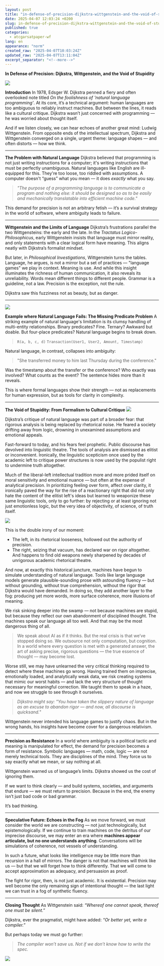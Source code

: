 ```yaml
---
layout: post
title: "in-defense-of-precision-dijkstra-wittgenstein-and-the-void-of-stupidity"
date: 2025-04-07 12:03:24 +0200
slug: in-defense-of-precision-dijkstra-wittgenstein-and-the-void-of-stupidity
published: true
categories:
  - atcgarsatpaper-wf
lang: en
appearance: "norm"
created_raw: "2025-04-07T10:03:24Z"
updated_raw: "2025-04-07T13:11:04Z"
excerpt_separator: "<!--more-->"
---
```

**In Defense of Precision: Dijkstra, Wittgenstein, and the Void of Stupidity**

![](https://pxscdn.com/public/m/_v2/607467830790472239/6ac28a0f2-92b4f8/dwrRzvQgZSmP/oLknvrBoujJG5dAgtVtiWEBKeU8BN3JdGXpTKqB5.png)

**Introduction**
In 1978, Edsger W. Dijkstra penned a fiery and often overlooked note titled *On the foolishness of 'natural language programming'*. At its core, it’s a technical argument: human languages are too ambiguous to reliably instruct machines. But between the lines, it reads like a cultural critique. Dijkstra wasn’t just concerned with programming — he was worried about thought itself.

And if we listen closely, we can hear echoes of another great mind: Ludwig Wittgenstein. From opposite ends of the intellectual spectrum, Dijkstra and Wittgenstein converged on a single, urgent theme: language shapes — and often distorts — how we think.

---

**The Problem with Natural Language**
Dijkstra believed that programming is not just writing instructions for a computer; it's writing instructions that must be perfectly unambiguous. Natural languages like English are ill-equipped for this. They're too loose, too riddled with assumptions. A computer doesn't “guess” what you mean — it does *exactly* what you say.

> *"The purpose of a programming language is to communicate a program and nothing else: it should be designed so as to be easily and mechanically translatable into efficient machine code."*

This demand for precision is not an arbitrary fetish — it’s a survival strategy in the world of software, where ambiguity leads to failure.

---

**Wittgenstein and the Limits of Language**
Dijkstra’s frustrations parallel the two Wittgensteins: the early and the late. In the *Tractatus Logico-Philosophicus*, early Wittgenstein insists that language must mirror reality, and only statements with a clear logical form have meaning. This aligns neatly with Dijkstra’s formalist mindset.

But later, in *Philosophical Investigations*, Wittgenstein turns the tables. Language, he argues, is not a mirror but a set of practices — "language games" we play in context. Meaning is use. And while this insight illuminates the richness of human communication, it also reveals its unreliability. Words mean different things to different people. Grammar is a guideline, not a law. Precision is the exception, not the rule.

Dijkstra saw this fuzziness not as beauty, but as danger.

---
![](https://pxscdn.com/public/m/_v2/607467830790472239/6ac28a0f2-92b4f8/5hoafCRrRv2e/HjIHzxFCcUQcS8NPvrJQwialH0xAqnQiuvsVjTMN.png)

**Example where Natural Language Fails: The Missing Predicate Problem**
A striking example of natural language's limitation is its clumsy handling of multi-entity relationships. Binary predicates? Fine. Ternary? Awkward but doable. But four-place predicates? Natural language begins to break down.

> `R(a, b, c, d)`
> `Transaction(User1, User2, Amount, Timestamp)`

Natural language, in contrast, collapses into ambiguity:

> "She transferred money to him last Thursday during the conference."

Was the timestamp about the transfer or the conference? Who exactly was involved? What counts as the event? The sentence hides more than it reveals.

This is where formal languages show their strength — not as replacements for human expression, but as tools for clarity in complexity.

---

**The Void of Stupidity: From Formalism to Cultural Critique**
![](https://pxscdn.com/public/m/_v2/607467830790472239/6ac28a0f2-92b4f8/hxtQDrh57eKt/rpmXzevOA0oFEXDfPxzu0Z1AAsDxbBPL103J9tkH.png)

Dijkstra’s critique of natural language was part of a broader fear: that rigorous analysis is being replaced by rhetorical noise. He feared a society drifting away from logic, drowning in unexamined assumptions and emotional appeals.

Fast-forward to today, and his fears feel prophetic. Public discourse has devolved into linguistic theatre. The tools of analysis are dismissed as elitist or inconvenient. Ironically, the linguistic scepticism once used by the academic left to critique power structures is now used by the populist right to undermine truth altogether.

Much of the liberal-left intellectual tradition more and more prided itself on moral sensitivity and emotional nuance — but often at the expense of analytical precision. In prioritizing feeling over form, affect over clarity, it ironically paved the way for the rise of a reactionary right that did not only hate the content of the elitist left's ideas but learned to weaponize these same linguistic tools, only to go further: by rejecting or at least ignoring not just emotionless logic, but the very idea of objectivity, of science, of truth itself.

![](https://pxscdn.com/public/m/_v2/607467830790472239/6ac28a0f2-92b4f8/nl0NvNUD1qz7/8dqlJEcwkz6bx9sSJDOK2Lgmbh1bvBunaRnqFbVY.png)

This is the double irony of our moment:

- The left, in its rhetorical looseness, hollowed out the authority of precision.
- The right, seizing that vacuum, has declared war on rigor altogether. And happens to find old weapons newly sharpened by decades of unrigorous academic rhetorical theatre.

And now, at exactly this historical juncture, machines have begun to simulate understanding of natural language. Tools like large language models generate plausible-sounding prose with astounding fluency — but without grounding, without true comprehension, without the rigor that Dijkstra would have demanded. In doing so, they add another layer to the fog: producing yet more words, more surface coherence, more illusions of meaning.

We risk sinking deeper into the swamp — not because machines are stupid, but because they reflect our own abandonment of disciplined thought. The machines speak our language all too well. And that may be the most dangerous thing of all.



> We speak about AI as if it thinks. But the real crisis is that we’ve stopped doing so. We outsource not only computation, but cognition. In a world where every question is met with a generated answer, the art of asking precise, rigorous questions — the true essence of thought — may become lost.

Worse still, we may have unlearned the very critical thinking required to detect where these machines go wrong. Having trained them on imprecise, emotionally loaded, and analytically weak data, we risk creating systems that mimic our worst habits — and lack the very structure of thought necessary for meaningful correction. We taught them to speak in a haze, and now we struggle to see through it ourselves.

> *Dijkstra might say: "You have taken the slippery nature of language as an excuse to abandon rigor — and now, all discourse is quicksand."*

Wittgenstein never intended his language games to justify chaos. But in the wrong hands, his insights have become cover for a dangerous relativism.

---

**Precision as Resistance**
In a world where ambiguity is a political tactic and meaning is manipulated for effect, the demand for precision becomes a form of resistance. Symbolic languages — math, code, logic — are not merely technical tools. They are disciplines of the mind. They force us to say exactly what we mean, or say nothing at all.

Wittgenstein warned us of language’s limits. Dijkstra showed us the cost of ignoring them.

If we want to think clearly — and build systems, societies, and arguments that endure — we must return to precision. Because in the end, the enemy isn’t just bad code or bad grammar.

It’s bad thinking.

---

**Speculative Future: Echoes in the Fog**
As we move forward, we must consider the world we are constructing — not just technologically, but epistemologically. If we continue to train machines on the detritus of our imprecise discourse, we may enter an era where **machines appear articulate, but no one understands anything**. Conversations will be simulations of coherence, not vessels of understanding.

In such a future, what looks like intelligence may be little more than recursion in a hall of mirrors. The danger is not that machines will think like us — but that we will forget how to think differently. That we will come to accept approximation as adequacy, and persuasion as proof.

The fight for rigor, then, is not just academic. It is existential. Precision may well become the only remaining sign of intentional thought — the last light we can trust in a fog of synthetic fluency.

----

**Closing Thought**
As Wittgenstein said: *“Whereof one cannot speak, thereof one must be silent.”*

Dijkstra, ever the pragmatist, might have added: *“Or better yet, write a compiler.”*

But perhaps today we must go further:

> *The compiler won’t save us. Not if we don’t know how to write the spec.*

![](https://pxscdn.com/public/m/_v2/607467830790472239/6ac28a0f2-92b4f8/rmnIwT8VnnSg/MbuAHhDAz6OmPUx5RBFv0YFDANdHHe8DyHEG3X2H.png)

